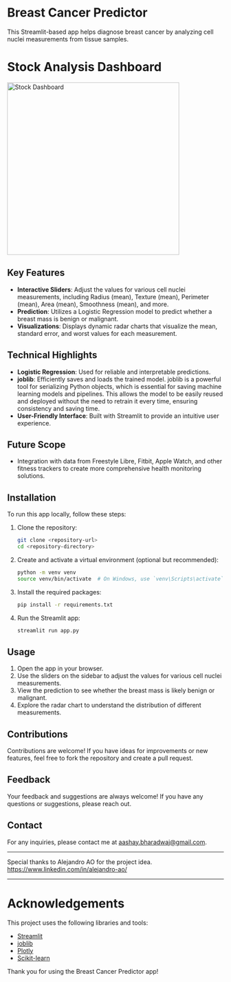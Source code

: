 # Breast Cancer Predictor

This Streamlit-based app helps diagnose breast cancer by analyzing cell nuclei measurements from tissue samples.

# Stock Analysis Dashboard
<img src="logos/Cancer-Prediction.png" alt="Stock Dashboard" width="400"/>

## Key Features
- **Interactive Sliders**: Adjust the values for various cell nuclei measurements, including Radius (mean), Texture (mean), Perimeter (mean), Area (mean), Smoothness (mean), and more.
- **Prediction**: Utilizes a Logistic Regression model to predict whether a breast mass is benign or malignant.
- **Visualizations**: Displays dynamic radar charts that visualize the mean, standard error, and worst values for each measurement.

## Technical Highlights
- **Logistic Regression**: Used for reliable and interpretable predictions.
- **joblib**: Efficiently saves and loads the trained model. joblib is a powerful tool for serializing Python objects, which is essential for saving machine learning models and pipelines. This allows the model to be easily reused and deployed without the need to retrain it every time, ensuring consistency and saving time.
- **User-Friendly Interface**: Built with Streamlit to provide an intuitive user experience.

## Future Scope
- Integration with data from Freestyle Libre, Fitbit, Apple Watch, and other fitness trackers to create more comprehensive health monitoring solutions.

## Installation

To run this app locally, follow these steps:

1. Clone the repository:
    ```bash
    git clone <repository-url>
    cd <repository-directory>
    ```

2. Create and activate a virtual environment (optional but recommended):
    ```bash
    python -m venv venv
    source venv/bin/activate  # On Windows, use `venv\Scripts\activate`
    ```

3. Install the required packages:
    ```bash
    pip install -r requirements.txt
    ```

4. Run the Streamlit app:
    ```bash
    streamlit run app.py
    ```

## Usage

1. Open the app in your browser.
2. Use the sliders on the sidebar to adjust the values for various cell nuclei measurements.
3. View the prediction to see whether the breast mass is likely benign or malignant.
4. Explore the radar chart to understand the distribution of different measurements.

## Contributions

Contributions are welcome! If you have ideas for improvements or new features, feel free to fork the repository and create a pull request.

## Feedback

Your feedback and suggestions are always welcome! If you have any questions or suggestions, please reach out.

## Contact

For any inquiries, please contact me at [aashay.bharadwaj@gmail.com](mailto:aashay.bharadwaj@gmail.com).

---
Special thanks to Alejandro AO for the project idea.
https://www.linkedin.com/in/alejandro-ao/

---

# Acknowledgements

This project uses the following libraries and tools:
- [Streamlit](https://streamlit.io/)
- [joblib](https://joblib.readthedocs.io/)
- [Plotly](https://plotly.com/)
- [Scikit-learn](https://scikit-learn.org/)

Thank you for using the Breast Cancer Predictor app!

